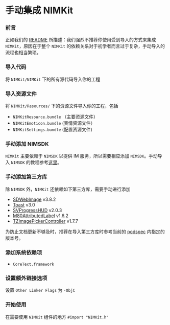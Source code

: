 # 手动集成 NIMKit
### 前言

正如我们的 [README](../README.MD) 所描述：我们强烈不推荐你使用受到导入的方式来集成 `NIMKit`，原因在于整个 `NIMKit` 的依赖关系对于初学者而言过于复杂，手动导入的流程也相当繁琐。

### 导入代码

将 `NIMKit/NIMKit` 下的所有源代码导入你的工程


### 导入资源文件

将 `NIMKit/Resources/` 下的资源文件导入你的工程，包括

* `NIMKitResource.bundle` （主要资源文件） 
* `NIMKitEmoticon.bundle`	  (表情资源文件）
* `NIMKitSettings.bundle`  (配置资源文件)

### 手动添加 NIMSDK

`NIMKit` 主要依赖于 `NIMSDK` 以提供 IM 服务，所以需要相应添加 `NIMSDK`。手动导入 `NIMSDK` 的教程参考[这里](http://dev.netease.im/docs?doc=iOS)。

### 手动添加第三方库

除 `NIMSDK` 外，`NIMKit` 还依赖如下第三方库，需要手动进行添加

* [SDWebImage](https://github.com/rs/SDWebImage) v3.8.2
* [Toast](https://github.com/scalessec/Toast) v3.0
* [SVProgressHUD](https://github.com/SVProgressHUD/SVProgressHUD) v2.0.3
* [M80AttributedLabel](https://github.com/xiangwangfeng/M80AttributedLabel) v1.6.2
* [TZImagePickerController](https://github.com/banchichen/TZImagePickerController) v1.7.7

为防止文档更新不够及时，推荐在导入第三方库时参考当前的 [podspec](https://github.com/netease-im/NIM_iOS_UIKit/blob/master/NIMKit.podspec) 内指定的版本号。


### 添加系统依赖项

* `CoreText.framework`

### 设置额外链接选项

设置 `Other Linker Flags` 为 `-ObjC`

### 开始使用
在需要使用 `NIMKit` 组件的地方 `#import "NIMKit.h"`

